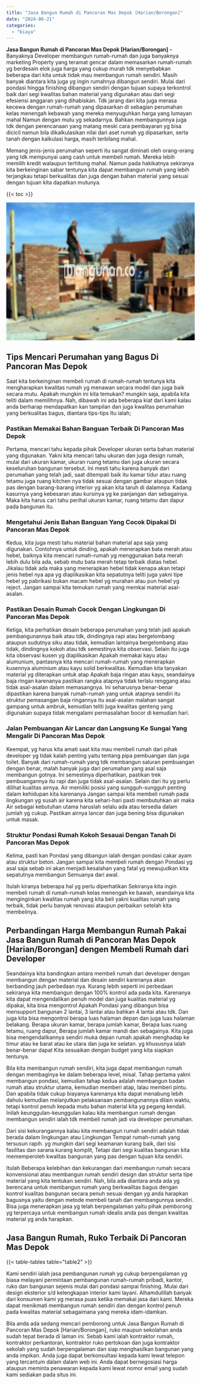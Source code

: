 ```yaml
---
title: "Jasa Bangun Rumah di Pancoran Mas Depok [Harian/Borongan]"
date: "2024-06-21"
categories: 
  - "biaya"
---
```


**Jasa Bangun Rumah di Pancoran Mas Depok \[Harian/Borongan\]** – Banyaknya Developer membangun rumah-rumah dan juga banyaknya marketing Property yang teramat gencar dalam memasarkan rumah-rumah yg berdesain elok juga harga yang cukup murah tdk menyebabkan beberapa dari kita untuk tidak mau membangun rumah sendiri. Masih banyak diantara kita juga yg ingin rumahnya dibangun sendiri. Mulai dari pondasi hingga finishing dibangun sendiri dengan tujuan supaya terkontrol baik dari segi kwalitas bahan material yang digunakan atau dari segi efesiensi anggaran yang dihabiskan. Tdk jarang dari kita juga merasa kecewa dengan rumah-rumah yang dipasarkan di sebagian perumahan kelas menengah kebawah yang mereka menyuguhkan harga yang lumayan mahal Namun dengan mutu yg sekadarnya. Bahkan membangunnya juga tdk dengan perencanaan yang matang meski cara pembayaran yg bisa dicicil namun bila dikalkulasikan nilai dari aset rumah yg dipasarkan, serta tanah dengan kalkulasi harga, masih terbilang mahal.

Memang jenis-jenis perumahan seperti itu sangat diminati oleh orang-orang yang tdk mempunyai uang cash untuk membeli rumah. Mereka lebih memilih kredit walaupun terhitung mahal. Namun pada hakikatnya sekiranya kita berkeinginan sabar tentunya kita dapat membangun rumah yang lebih terjangkau tetapi berkualitas dan juga dengan bahan material yang sesuai dengan tujuan kita dapatkan mutunya.

{{< toc >}}

![Jasa Bangun Rumah di Pancoran Mas Depok [Harian/Borongan]](/images/borong-bangunan-23.png)

## Tips Mencari Perumahan yang Bagus Di Pancoran Mas Depok

Saat kita berkeinginan membeli rumah di rumah-rumah tentunya kita mengharapkan kwalitas rumah yg menawan secara model dan juga baik secara mutu. Apakah mungkin ini kita temukan? mungkin saja, apabila kita teliti dalam memilihnya. Nah, dibawah ini ada beberapa kiat dari kami kalau anda berharap mendapatkan kan tampilan dan juga kwalitas perumahan yang berkualitas bagus, diantara tips-tips Itu ialah;

### Pastikan Memakai Bahan Banguan Terbaik Di Pancoran Mas Depok

Pertama, mencari tahu kepada pihak Developer ukuran serta bahan material yang digunakan. Yakni kita mencari tahu ukuran dan juga design rumah, mulai dari ukuran kamar, ukuran ruang tetamu dan juga ukuran secara keseluruhan bangunan tersebut. Ini mesti tahu karena banyak dari perumahan yang telah jadi, saat ditempati baik itu kamar tidur atau ruang tetamu juga ruang kitchen nya tidak sesuai dengan gambar ataupun tidak pas dengan barang-barang interior yg akan kita taruh di dalamnya. Kadang kasurnya yang kebesaran atau kursinya yg ke panjangan dan sebagainya. Maka kita harus cari tahu perihal ukuran kamar, ruang tetamu dan dapur pada bangunan itu.

### Mengetahui Jenis Bahan Banguan Yang Cocok Dipakai Di Pancoran Mas Depok

Kedua, kita juga mesti tahu material bahan material apa saja yang digunakan. Contohnya untuk dinding, apakah menerapkan bata merah atau hebel, baiknya kita mencari rumah-rumah yg menggunakan bata merah lebih dulu bila ada, sebab mutu bata merah tetap terbaik diatas hebel. Jikalau tidak ada maka yang menerapkan hebel tidak kenapa akan tetapi jenis hebel nya apa yg diaplikasikan kita sepatutnya teliti juga yakni tipe hebel yg pabrikasi bukan macam hebel yg murahan atau pun hebel yg reject. Jangan sampai kita temukan rumah yang memkai material asal-asalan.

### Pastikan Desain Rumah Cocok Dengan Lingkungan Di Pancoran Mas Depok

Ketiga, kita perhatikan desain beberapa perumahan yang telah jadi apakah pembangunannya baik atau tdk, dindingnya rapi atau bergelombang ataupun sudutnya siku atau tidak, kemudian lantainya bergelombang atau tidak, dindingnya kokoh atau tdk semestinya kita observasi. Selain itu juga kita observasi kusen yg diaplikasikan Apakah memakai kayu atau alumunium, pantasnya kita mencari rumah-rumah yang menerapkan kusennya aluminium atau kayu solid berkwalitas. Kemudian kita tanyakan material yg diterapkan untuk atap Apakah baja ringan atau kayu, seandainya baja ringan karenanya pastikan rangka atapnya tidak terlalu renggang atau tidak asal-asalan dalam memasangnya. Ini seharusnya benar-benar dipastikan karena banyak rumah-rumah yang untuk atapnya sendiri itu struktur pemasangan baja ringannya itu asal-asalan malahan sangat gampang untuk ambruk, kemudian teliti juga kwalitas genteng yang digunakan supaya tidak mengalami permasalahan bocor di kemudian hari.

### Jalan Pembuangan Air Lancar dan Langsung Ke Sungai Yang Mengalir Di Pancoran Mas Depok

Keempat, yg harus kita amati saat kita mau membeli rumah dari pihak developer yg tidak kalah penting yaitu tentang pipa pembuangan dan juga toilet. Banyak dari rumah-rumah yang tdk membangun saluran pembuangan dengan benar, malah banyak juga dari perumahan yang asal saja membangun gotnya. Ini semestinya diperhatikan, pastikan trek pembuangannya itu rapi dan juga tidak asal-asalan. Selain dari itu yg perlu dilihat kualitas airnya. Air memiliki posisi yang sungguh-sungguh penting dalam kehidupan kita karenanya Jangan sampai kita membeli rumah pada lingkungan yg susah air karena kita sehari-hari pasti membutuhkan air maka Air sebagai kebutuhan utama haruslah selalu ada atau tersedia dalam jumlah yg cukup. Pastikan airnya lancar dan juga bening bisa digunakan untuk masak.

### Struktur Pondasi Rumah Kokoh Sesauai Dengan Tanah Di Pancoran Mas Depok

Kelima, pasti kan Pondasi yang dibangun ialah dengan pondasi cakar ayam atau struktur beton. Jangan sampai kita membeli rumah dengan Pondasi yg asal saja sebab ini akan menjadi kesalahan yang fatal yg mewujudkan kita sepatutnya membangun Semuanya dari awal.

Itulah kiranya beberapa hal yg perlu diperhatikan Sekiranya kita ingin membeli rumah di rumah-rumah kelas menengah ke bawah, seandainya kita menginginkan kwalitas rumah yang kita beli yakni kualitas rumah yang terbaik, tidak perlu banyak renovasi ataupun perbaikan setelah kita membelinya.

## Perbandingan Harga Membangun Rumah Pakai Jasa Bangun Rumah di Pancoran Mas Depok \[Harian/Borongan\] dengen Membeli Rumah dari Developer

Seandainya kita bandingkan antara membeli rumah dari developer dengan membangun dengan material dan desain sendiri karenanya akan berbanding jauh perbedaan nya. Kurang lebih seperti ini perbedaan sekiranya kita membangun dengan 100% kontrol ada pada kita. Karenanya kita dapat mengendalikan penuh model dan juga kualitas material yg dipakai, kita bisa mengontrol Apakah Pondasi yang dibangun bisa mensupport bangunan 2 lantai, 3 lantai atau bahkan 4 lantai atau tdk. Dan juga kita bisa mengontrol berapa luas halaman depan dan juga luas halaman belakang. Berapa ukuran kamar, berapa jumlah kamar, Berapa luas ruang tetamu, ruang dapur, Berapa jumlah kamar mandi dan sebagainya. Kita juga bisa mengendalikannya sendiri muka depan rumah apakah menghadap ke timur atau ke barat atau ke utara dan juga ke selatan. yg khususnya ialah benar-benar dapat Kita sesuaikan dengan budget yang kita siapkan tentunya.

Bila kita membangun rumah sendiri, kita juga dapat membangun rumah dengan membaginya ke dalam beberapa level, misal. Tahap pertama yakni membangun pondasi, kemudian tahap kedua adalah membangun badan rumah atau struktur utama, kemudian memberi atap, lalau memberi pintu. Dan apabila tidak cukup biayanya karenanya kita dapat menabung lebih dahulu kemudian melanjutkan pelaksanaan pembangunannya dilain waktu, tetapi kontrol penuh kepada mutu bahan material kita yg pegang kendali. Inilah keunggulan-keunggulan kalau kita membangun rumah dengan membangun sendiri ialah tdk membeli rumah jadi via developer perumahan.

Dari sisi kekurangannya kalau kita membangun rumah sendiri adalah tidak berada dalam lingkungan atau Lingkungan Tempat rumah-rumah yang tersusun rapih. yg mungkin dari segi keamanan kurang baik, dari sisi fasilitas dan sarana kurang komplit, Tetapi dari segi kualitas bangunan kita mememperoleh kwalitas bangunan yang pas dengan tujuan kita sendiri.

Itulah Beberapa kelebihan dan kekurangan dari membangun rumah secara konvensional atau membangun rumah sendiri design dan struktur serta tipe material yang kita tentukan sendiri. Nah, bila ada diantara anda ada yg berencana untuk membangun rumah yang berkwalitas bagus dengan kontrol kualitas bangunan secara penuh sesuai dengan yg anda harapkan bagusnya yaitu dengan metode membeli tanah dan membangunnya sendiri. Bisa juga menerapkan jasa yg telah berpengalaman yaitu pihak pemborong yg terpercaya untuk membangun rumah idealis anda pas dengan kwalitas material yg anda harapkan.

## Jasa Bangun Rumah, Ruko Terbaik Di Pancoran Mas Depok

{{< table-tables table="table2" >}}

Kami sendiri ialah jasa pembangunan rumah yg cukup berpengalaman yg biasa melayani permintaan pembangunan rumah-rumah pribadi, kantor, ruko dan bangunan sejenis mulai dari pondasi sampai finishing. Mulai dari design eksterior s/d kelengkapan interior kami layani. Alhamdulillah banyak dari konsumen kami yg merasa puas ketika memakai jasa dari kami. Mereka dapat menikmati membangun rumah sendiri dan dengan kontrol penuh pada kwalitas material sebagaimana yang mereka idam-idamkan.

Bila anda ada sedang mencari pemborong untuk Jasa Bangun Rumah di Pancoran Mas Depok \[Harian/Borongan\], ruko maupun sekolahan anda sudah tepat berada di laman ini. Sebab kami ialah kontraktor rumah, kontraktor perkantoran, kontraktor ruko pertokoan dan juga kontraktor sekolah yang sudah berpengalaman dan siap menghasilkan bangunan yang anda impikan. Anda juga dapat berkonsultasi kepada kami lewat telepon yang tercantum dalam dalam web ini. Anda dapat bernegosiasi harga ataupun meminta penawaran kepada kami lewat nomor email yang sudah kami sediakan pada situs ini.
